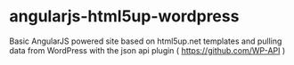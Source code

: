 angularjs-html5up-wordpress
===========================

Basic AngularJS powered site based on html5up.net templates and pulling data from WordPress with the json api plugin ( https://github.com/WP-API )
